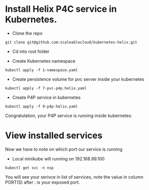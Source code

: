 # Install Helix P4C service in Kubernetes.

* Clone the repo

```
git clone git@github.com:scaleablecloud/kubernetes-helix.git
```

* Cd into root folder

* Create Kubernetes namespace

```
kubectl apply -f 1-namespace.yaml
```

* Create persistence volume for pvc server inside your kubernetes

```
kubectl apply -f 7-pvc-p4p.helix.yaml
```

* Create P4P service in kubernetes

```
kubectl apply -f 9-p4p-helix.yaml
```

Congratulation, your P4P service is running inside kubernetes:

# View installed services

Now we have to note on which port our service is running
* Local minikube will running on 192.168.99.100

```
kubectl get svc -n nsp
```

You will see your serivce in list of services, note the value in column PORT(S) after : is your exposed port.

